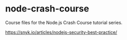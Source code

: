 # node-crash-course

Course files for the Node.js Crash Course tutorial series.

https://snyk.io/articles/nodejs-security-best-practice/
